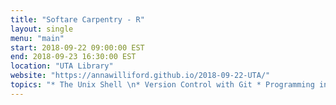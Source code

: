 ```yaml
---
title: "Softare Carpentry - R"
layout: single
menu: "main"
start: 2018-09-22 09:00:00 EST
end: 2018-09-23 16:30:00 EST
location: "UTA Library"
website: "https://annawilliford.github.io/2018-09-22-UTA/"
topics: "* The Unix Shell \n* Version Control with Git * Programming in R *"
---
```

